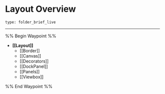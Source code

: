 # Layout Overview
 
```ccard
type: folder_brief_live
```
 
---

%% Begin Waypoint %%
- **[[Layout]]**
	- [[Border]]
	- [[Canvas]]
	- [[Decorators]]
	- [[DockPanel]]
	- [[Panels]]
	- [[Viewbox]]

%% End Waypoint %%